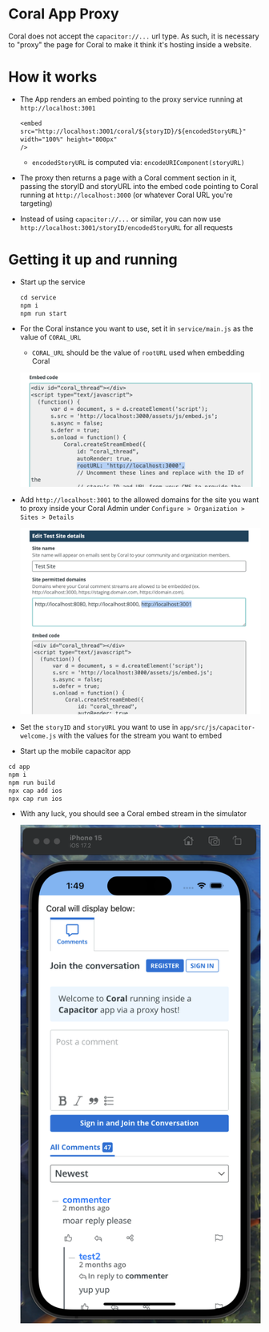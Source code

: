 # Coral App Proxy

Coral does not accept the `capacitor://...` url type. As such, it is necessary to "proxy" the page for Coral to make it think it's hosting inside a website.

# How it works

- The App renders an embed pointing to the proxy service running at `http://localhost:3001`
  ```
  <embed src="http://localhost:3001/coral/${storyID}/${encodedStoryURL}" width="100%" height="800px"
  />
  ```
  - `encodedStoryURL` is computed via: `encodeURIComponent(storyURL)`

- The proxy then returns a page with a Coral comment section in it, passing the storyID and storyURL into the embed code pointing to Coral running at `http://localhost:3000` (or whatever Coral URL you're targeting)

- Instead of using `capacitor://...` or similar, you can now use `http://localhost:3001/storyID/encodedStoryURL` for all requests

# Getting it up and running

- Start up the service
  ```
  cd service
  npm i
  npm run start
  ```
- For the Coral instance you want to use, set it in `service/main.js` as the value of `CORAL_URL`
  - `CORAL_URL` should be the value of `rootURL` used when embedding Coral

  ![rootURL](readme/root-url.png)

- Add `http://localhost:3001` to the allowed domains for the site you want to proxy inside your Coral Admin under `Configure > Organization > Sites > Details`

  ![permitted domains](readme/permitted-domains.png)

- Set the `storyID` and `storyURL` you want to use in `app/src/js/capacitor-welcome.js` with the values for the stream you want to embed

- Start up the mobile capacitor app

```
cd app
npm i
npm run build
npx cap add ios
npx cap run ios
```

- With any luck, you should see a Coral embed stream in the simulator

  ![Simulator running Coral](readme/simulator.png)